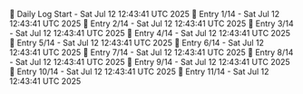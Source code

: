 📅 Daily Log Start - Sat Jul 12 12:43:41 UTC 2025
📌 Entry 1/14 - Sat Jul 12 12:43:41 UTC 2025
📌 Entry 2/14 - Sat Jul 12 12:43:41 UTC 2025
📌 Entry 3/14 - Sat Jul 12 12:43:41 UTC 2025
📌 Entry 4/14 - Sat Jul 12 12:43:41 UTC 2025
📌 Entry 5/14 - Sat Jul 12 12:43:41 UTC 2025
📌 Entry 6/14 - Sat Jul 12 12:43:41 UTC 2025
📌 Entry 7/14 - Sat Jul 12 12:43:41 UTC 2025
📌 Entry 8/14 - Sat Jul 12 12:43:41 UTC 2025
📌 Entry 9/14 - Sat Jul 12 12:43:41 UTC 2025
📌 Entry 10/14 - Sat Jul 12 12:43:41 UTC 2025
📌 Entry 11/14 - Sat Jul 12 12:43:41 UTC 2025
